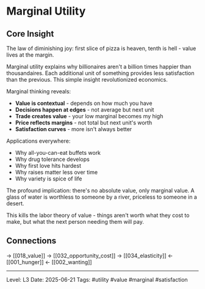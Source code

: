 # Marginal Utility

## Core Insight
The law of diminishing joy: first slice of pizza is heaven, tenth is hell - value lives at the margin.

Marginal utility explains why billionaires aren't a billion times happier than thousandaires. Each additional unit of something provides less satisfaction than the previous. This simple insight revolutionized economics.

Marginal thinking reveals:
- **Value is contextual** - depends on how much you have
- **Decisions happen at edges** - not average but next unit
- **Trade creates value** - your low marginal becomes my high
- **Price reflects margins** - not total but next unit's worth
- **Satisfaction curves** - more isn't always better

Applications everywhere:
- Why all-you-can-eat buffets work
- Why drug tolerance develops
- Why first love hits hardest
- Why raises matter less over time
- Why variety is spice of life

The profound implication: there's no absolute value, only marginal value. A glass of water is worthless to someone by a river, priceless to someone in a desert.

This kills the labor theory of value - things aren't worth what they cost to make, but what the next person needing them will pay.

## Connections
→ [[018_value]]
→ [[032_opportunity_cost]]
→ [[034_elasticity]]
← [[001_hunger]]
← [[002_wanting]]

---
Level: L3
Date: 2025-06-21
Tags: #utility #value #marginal #satisfaction